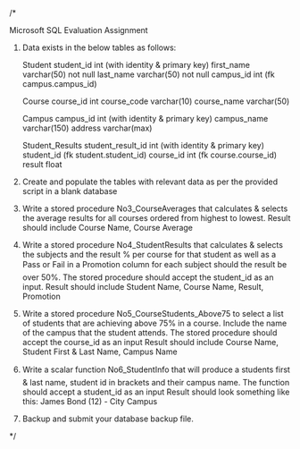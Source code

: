 
/*

Microsoft SQL Evaluation Assignment


1.	Data exists in the below tables as follows:

	Student
	   student_id int (with identity & primary key)
	   first_name varchar(50) not null
	   last_name varchar(50) not null
	   campus_id int (fk campus.campus_id)

	Course
	   course_id int
	   course_code varchar(10)
	   course_name varchar(50)

	Campus
	   campus_id int (with identity & primary key)
	   campus_name varchar(150)
	   address varchar(max)

	Student_Results
	   student_result_id int (with identity & primary key)
	   student_id (fk student.student_id)
	   course_id int (fk course.course_id)
	   result float


2.	Create and populate the tables with relevant data as per the provided script in a blank database


3.	Write a stored procedure No3_CourseAverages that calculates & selects the average results for all courses ordered from highest to lowest. 
	Result should include Course Name, Course Average

4.	Write a stored procedure No4_StudentResults that calculates & selects the subjects and the result % per course for that student as well as a Pass or Fail in a Promotion column for each subject should the result be over 50%. 
	The stored procedure should accept the student_id as an input. 
	Result should include Student Name, Course Name, Result, Promotion

5.	Write a stored procedure No5_CourseStudents_Above75 to select a list of students  that are achieving above 75% in a course. Include the name of the campus that the student attends.
	The stored procedure should accept the course_id as an input
	Result should include Course Name, Student First & Last Name, Campus Name

6.	Write a scalar function No6_StudentInfo that will produce a students first & last name, student id in brackets and their campus name.
	The function should accept a student_id as an input
	Result should look something like this:   James Bond (12) - City Campus

7.  Backup and submit your database backup file.


*/
